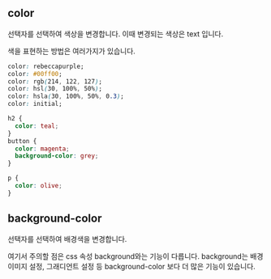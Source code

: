 ## color

선택자를 선택하여 색상을 변경합니다. 이때 변경되는 색상은 text 입니다.

색을 표현하는 방법은 여러가지가 있습니다.

```css
color: rebeccapurple;
color: #00ff00;
color: rgb(214, 122, 127);
color: hsl(30, 100%, 50%);
color: hsla(30, 100%, 50%, 0.3);
color: initial;
```

```css
h2 {
  color: teal;
}
button {
  color: magenta;
  background-color: grey;
}

p {
  color: olive;
}
```

## background-color

선택자를 선택하여 배경색을 변경합니다.

여기서 주의할 점은 css 속성 background와는 기능이 다릅니다. background는 배경 이미지 설정, 그래디언트 설정 등 background-color 보다 더 많은 기능이 있습니다.
